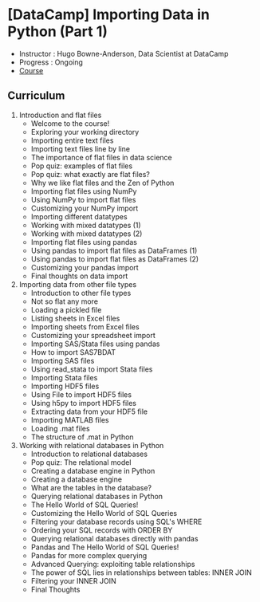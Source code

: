 ﻿# [DataCamp] Importing Data in Python (Part 1)

- Instructor : Hugo Bowne-Anderson, Data Scientist at DataCamp
- Progress : Ongoing
- [Course](https://www.datacamp.com/courses/importing-data-in-python-part-1)

## Curriculum
1. Introduction and flat files
    - Welcome to the course!
    - Exploring your working directory
    - Importing entire text files
    - Importing text files line by line
    - The importance of flat files in data science
    - Pop quiz: examples of flat files
    - Pop quiz: what exactly are flat files?
    - Why we like flat files and the Zen of Python
    - Importing flat files using NumPy
    - Using NumPy to import flat files
    - Customizing your NumPy import
    - Importing different datatypes
    - Working with mixed datatypes (1)
    - Working with mixed datatypes (2)
    - Importing flat files using pandas
    - Using pandas to import flat files as DataFrames (1)
    - Using pandas to import flat files as DataFrames (2)
    - Customizing your pandas import
    - Final thoughts on data import
2. Importing data from other file types
    - Introduction to other file types
    - Not so flat any more
    - Loading a pickled file
    - Listing sheets in Excel files
    - Importing sheets from Excel files
    - Customizing your spreadsheet import
    - Importing SAS/Stata files using pandas
    - How to import SAS7BDAT
    - Importing SAS files
    - Using read_stata to import Stata files
    - Importing Stata files
    - Importing HDF5 files
    - Using File to import HDF5 files
    - Using h5py to import HDF5 files
    - Extracting data from your HDF5 file
    - Importing MATLAB files
    - Loading .mat files
    - The structure of .mat in Python
3. Working with relational databases in Python
    - Introduction to relational databases
    - Pop quiz: The relational model
    - Creating a database engine in Python
    - Creating a database engine
    - What are the tables in the database?
    - Querying relational databases in Python
    - The Hello World of SQL Queries!
    - Customizing the Hello World of SQL Queries
    - Filtering your database records using SQL's WHERE
    - Ordering your SQL records with ORDER BY
    - Querying relational databases directly with pandas
    - Pandas and The Hello World of SQL Queries!
    - Pandas for more complex querying
    - Advanced Querying: exploiting table relationships
    - The power of SQL lies in relationships between tables: INNER JOIN
    - Filtering your INNER JOIN
    - Final Thoughts